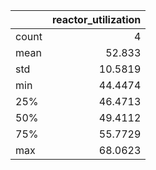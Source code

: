 |       |   reactor\_utilization |
|:------|-----------------------:|
| count |                 4      |
| mean  |                52.833  |
| std   |                10.5819 |
| min   |                44.4474 |
| 25%   |                46.4713 |
| 50%   |                49.4112 |
| 75%   |                55.7729 |
| max   |                68.0623 |
